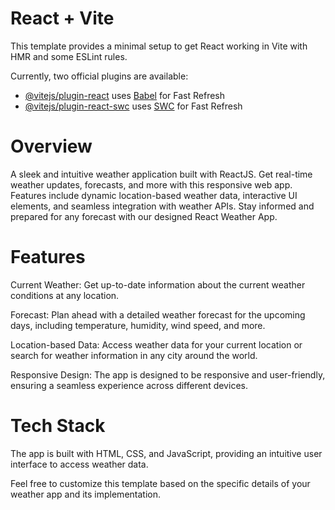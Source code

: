 # React + Vite

This template provides a minimal setup to get React working in Vite with HMR and some ESLint rules.

Currently, two official plugins are available:

- [@vitejs/plugin-react](https://github.com/vitejs/vite-plugin-react/blob/main/packages/plugin-react/README.md) uses [Babel](https://babeljs.io/) for Fast Refresh
- [@vitejs/plugin-react-swc](https://github.com/vitejs/vite-plugin-react-swc) uses [SWC](https://swc.rs/) for Fast Refresh
  
# Overview
A sleek and intuitive weather application built with ReactJS. Get real-time weather updates, forecasts, and more with this responsive web app. Features include dynamic location-based weather data, interactive UI elements, and seamless integration with weather APIs. Stay informed and prepared for any forecast with our designed React Weather App.

# Features

Current Weather: Get up-to-date information about the current weather conditions at any location.

Forecast: Plan ahead with a detailed weather forecast for the upcoming days, including temperature, humidity, wind speed, and more.

Location-based Data: Access weather data for your current location or search for weather information in any city around the world.

Responsive Design: The app is designed to be responsive and user-friendly, ensuring a seamless experience across different devices.

# Tech Stack 
The app is built with HTML, CSS, and JavaScript, providing an intuitive user interface to access weather data.



Feel free to customize this template based on the specific details of your weather app and its implementation.
